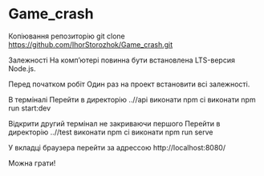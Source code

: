 # Game_crash

Копіювання репозиторію
git clone https://github.com/IhorStorozhok/Game_crash.git

Залежності
На комп’ютері повинна бути встановлена LTS-версия Node.js.

Перед початком робіт
Один раз на проект встановити всі залежності.

В терміналі 
Перейти в директорію ..//api
виконати npm ci
виконати npm run start:dev

Відкрити другий термінал не закриваючи першого
Перейти в директорію ..//test
виконати npm ci
виконати npm run serve

У вкладці браузера перейти за адрессою http://localhost:8080/

Можна грати!
